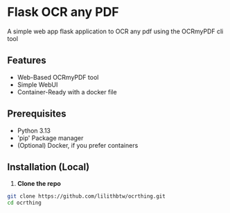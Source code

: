 # Flask OCR any PDF

A simple web app flask application to OCR any pdf using the OCRmyPDF cli tool

## Features

- Web-Based OCRmyPDF tool
- Simple WebUI
- Container-Ready with a docker file

## Prerequisites

- Python 3.13
- 'pip' Package manager
- (Optional) Docker, if you prefer containers

## Installation (Local)

1. **Clone the repo**
```bash
git clone https://github.com/lilithbtw/ocrthing.git
cd ocrthing
```

